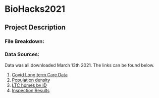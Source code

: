 # BioHacks2021

## Project Description 


### File Breakdown: 


### Data Sources: 

Data was all downloaded March 13th 2021. The links can be found below. 

1. [Covid Long term Care Data](https://data.ontario.ca/en/dataset/long-term-care-home-covid-19-data)
2. [Population density](https://simplemaps.com/data/canada-cities)
3. [LTC homes by ID](http://publicreporting.ltchomes.net/en-ca/homeprofile.aspx?Home=2301&tab=1)
4. [Inspection Results](https://apps.mohltc.ca/ltchomes/detail.php?id=2728&lang=en)

#
